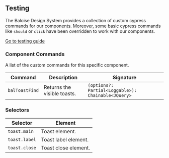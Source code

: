 ## Testing

The Baloise Design System provides a collection of custom cypress commands for our components. Moreover, some basic cypress commands like `should` or `click` have been overridden to work with our components.

<a class="sb-unstyled button is-primary" href="../?path=/docs/development-testing--page">Go to testing guide</a>

<!-- START: human documentation -->



<!-- END: human documentation -->

### Component Commands

A list of the custom commands for this specific component.

| Command        | Description                 | Signature                                          |
| -------------- | --------------------------- | -------------------------------------------------- |
| `balToastFind` | Returns the visible toasts. | `(options?: Partial<Loggable>): Chainable<JQuery>` |


### Selectors

| Selector      | Element              |
| ------------- | -------------------- |
| `toast.main`  | Toast element.       |
| `toast.label` | Toast label element. |
| `toast.close` | Toast close element. |

